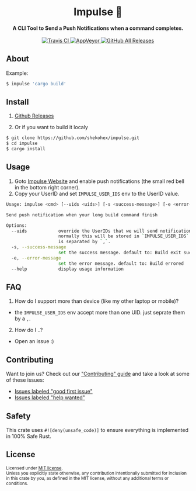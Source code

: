 <h1 align="center">Impulse 🔔</h1>
<div align="center">
  <strong>
    A CLI Tool to Send a Push Notifications when a command completes.
  </strong>
</div>

<br />

<div align="center">
  <a href="https://travis-ci.com/github/shekohex/impulse">
    <img src="https://travis-ci.com/shekohex/impulse.svg?branch=master"
      alt="Travis CI" />
  </a>
   <a href="https://ci.appveyor.com/project/shekohex/impulse">
    <img src="https://ci.appveyor.com/api/projects/status/kpaeadhhoscqbcdw/branch/master?svg=true"
      alt="AppVeyor" />
  </a>
  <a href="https://github.com/shekohex/impulse/releases">
    <img alt="GitHub All Releases" src="https://img.shields.io/github/downloads/shekohex/impulse/total">
  </a>
</div>

## About

Example:

```bash
$ impulse 'cargo build'
```

## Install

1. [Github Releases](https://github.com/shekohex/impulse/releases)

2. Or if you want to build it localy

```bash
$ git clone https://github.com/shekohex/impulse.git
$ cd impulse
$ cargo install
```

## Usage

1. Goto [Impulse Website](https://impulse-build.netlify.app/) and enable push notifications (the small red bell in the bottom right corner).
2. Copy your UserID and set `IMPULSE_USER_IDS` env to the UserID value.

```bash
Usage: impulse <cmd> [--uids <uids>] [-s <success-message>] [-e <error-message>]

Send push notification when your long build command finish

Options:
  --uids            override the UserIDs that we will send notification to.
                    normally this will be stored in `IMPULSE_USER_IDS` env. UIDs
                    is separated by `,`.
  -s, --success-message
                    set the success message. default to: Build exit successfully
  -e, --error-message
                    set the error message. default to: Build errored
  --help            display usage information
```

## FAQ

1. How do I support more than device (like my other laptop or mobile)?

- the `IMPULSE_USER_IDS` env accept more than one UID. just seprate them by a `,`.

2. How do I ..?

- Open an issue :)

## Contributing

Want to join us? Check out our ["Contributing" guide][contributing] and take a
look at some of these issues:

- [Issues labeled "good first issue"][good-first-issue]
- [Issues labeled "help wanted"][help-wanted]

[contributing]: https://github.com/shekohex/impulse/blob/master/.github/CONTRIBUTING.md
[good-first-issue]: https://github.com/shekohex/impulse/labels/good%20first%20issue
[help-wanted]: https://github.com/shekohex/impulse/labels/help%20wanted

## Safety

This crate uses `#![deny(unsafe_code)]` to ensure everything is implemented in
100% Safe Rust.

## License

<sup>
Licensed under <a href="LICENSE">MIT license</a>.
</sup>

<br/>

<sub>
Unless you explicitly state otherwise, any contribution intentionally submitted
for inclusion in this crate by you, as defined in the MIT license, without any additional terms or conditions.
</sub>
